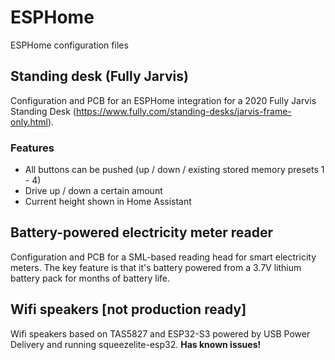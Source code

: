 # ESPHome
ESPHome configuration files

## Standing desk (Fully Jarvis)
Configuration and PCB for an ESPHome integration for a 2020 Fully Jarvis Standing Desk (https://www.fully.com/standing-desks/jarvis-frame-only.html).

### Features
- All buttons can be pushed (up / down / existing stored memory presets 1 - 4)
- Drive up / down a certain amount
- Current height shown in Home Assistant

## Battery-powered electricity meter reader
Configuration and PCB for a SML-based reading head for smart electricity meters.
The key feature is that it's battery powered from a 3.7V lithium battery pack for months of battery life.

## Wifi speakers \[not production ready\]
Wifi speakers based on TAS5827 and ESP32-S3 powered by USB Power Delivery and running squeezelite-esp32.
**Has known issues!**
